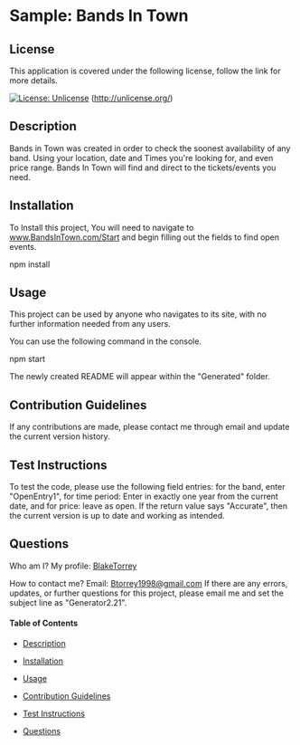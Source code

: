  # Sample: Bands In Town

## License 

This application is covered under the following license,
follow the link for more details.

[![License: Unlicense](https://img.shields.io/badge/license-Unlicense-blue.svg)](http://unlicense.org/)
(http://unlicense.org/)
 


## Description
Bands in Town was created in order to check the soonest availability of any band. Using your location, date and Times you're looking for, and even price range. Bands In Town will find and direct to the tickets/events you need.

## Installation
To Install this project, You will need to navigate to www.BandsInTown.com/Start and begin filling out the fields to find open events.


npm install


## Usage
This project can be used by anyone who navigates to its site, with no further information needed from any users.

You can use the following command in the console.

npm start

The newly created README will appear within the "Generated" folder.


## Contribution Guidelines
If any contributions are made, please contact me through email and update the current version history.

## Test Instructions
 To test the code, please use the following field entries: for the band, enter "OpenEntry1", for time period: Enter in exactly one year from the current date, and for price: leave as open. If the return value says "Accurate", then the current version is up to date and working as intended.

## Questions
Who am I?
My profile: [BlakeTorrey](github.com/BlakeTorrey)

How to contact me?
Email: Btorrey1998@gmail.com
If there are any errors, updates, or further questions for this project, please
email me and set the subject line as "Generator2.21".

#### Table of Contents

- [Description](#Description)

- [Installation](#Installation)

- [Usage](#Usage)

- [Contribution Guidelines](#Contribution-Guidelines)

- [Test Instructions](#Test-Instructions)

- [Questions](#Questions)

